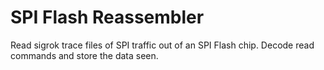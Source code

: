 # SPI Flash Reassembler

Read sigrok trace files of SPI traffic out of an SPI Flash chip. Decode read commands and store the data seen.
